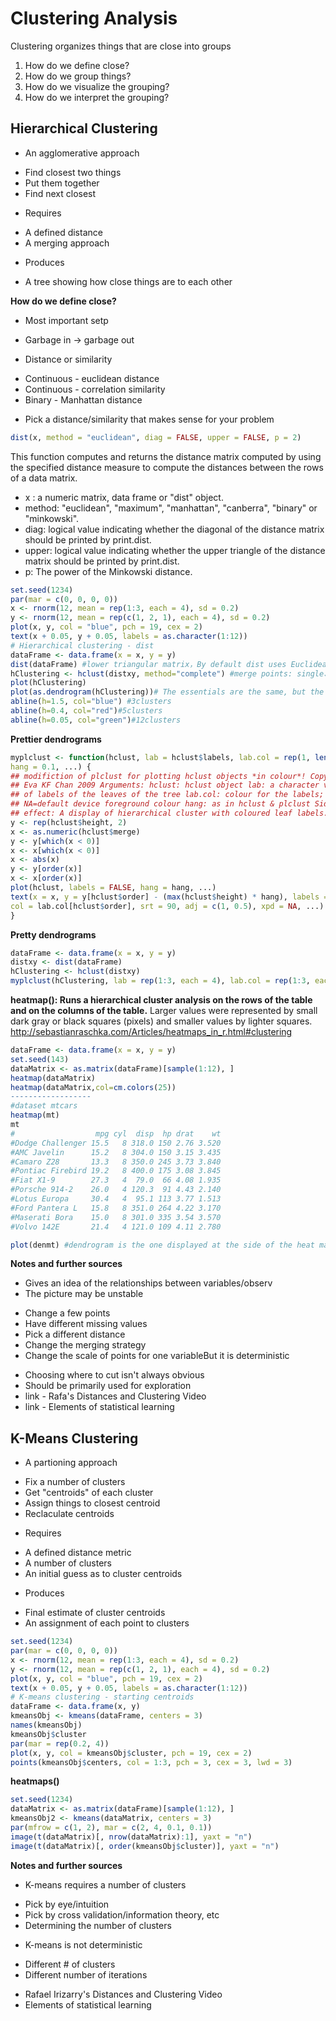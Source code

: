 # Clustering Analysis
Clustering organizes things that are close into groups 
1. How do we define close?
2. How do we group things?
3. How do we visualize the grouping?
4. How do we interpret the grouping?


## Hierarchical Clustering
* An agglomerative approach
 + Find closest two things
 + Put them together
 + Find next closest
* Requires
 + A defined distance
 + A merging approach
* Produces
 + A tree showing how close things are to each other
 
**How do we define close?**
* Most important setp
 + Garbage in -> garbage out
* Distance or similarity
 + Continuous - euclidean distance
 + Continuous - correlation similarity
 + Binary - Manhattan distance
* Pick a distance/similarity that makes sense for your problem

```r
dist(x, method = "euclidean", diag = FALSE, upper = FALSE, p = 2)
```
This function computes and returns the distance matrix computed by using the specified distance measure to compute the distances between the rows of a data matrix.
* x	: a numeric matrix, data frame or "dist" object.
* method: "euclidean", "maximum", "manhattan", "canberra", "binary" or "minkowski". 
* diag: logical value indicating whether the diagonal of the distance matrix should be printed by print.dist.
* upper: logical value indicating whether the upper triangle of the distance matrix should be printed by print.dist.
* p: The power of the Minkowski distance.
```r
set.seed(1234)
par(mar = c(0, 0, 0, 0))
x <- rnorm(12, mean = rep(1:3, each = 4), sd = 0.2)
y <- rnorm(12, mean = rep(c(1, 2, 1), each = 4), sd = 0.2)
plot(x, y, col = "blue", pch = 19, cex = 2)
text(x + 0.05, y + 0.05, labels = as.character(1:12))
# Hierarchical clustering - dist
dataFrame <- data.frame(x = x, y = y)
dist(dataFrame) #lower triangular matrix，By default dist uses Euclidean distance as its metric,
hClustering <- hclust(distxy, method="complete") #merge points: single、complete（default）、median、average, Ward
plot(hClustering)
plot(as.dendrogram(hClustering))# The essentials are the same, but the labels are missing and the leaves (original points) are all printed at the same level.
abline(h=1.5, col="blue") #3clusters
abline(h=0.4, col="red")#5clusters
abline(h=0.05, col="green")#12clusters
```
**Prettier dendrograms**
```r
myplclust <- function(hclust, lab = hclust$labels, lab.col = rep(1, length(hclust$labels)),
hang = 0.1, ...) {
## modifiction of plclust for plotting hclust objects *in colour*! Copyright
## Eva KF Chan 2009 Arguments: hclust: hclust object lab: a character vector
## of labels of the leaves of the tree lab.col: colour for the labels;
## NA=default device foreground colour hang: as in hclust & plclust Side
## effect: A display of hierarchical cluster with coloured leaf labels.
y <- rep(hclust$height, 2)
x <- as.numeric(hclust$merge)
y <- y[which(x < 0)]
x <- x[which(x < 0)]
x <- abs(x)
y <- y[order(x)]
x <- x[order(x)]
plot(hclust, labels = FALSE, hang = hang, ...)
text(x = x, y = y[hclust$order] - (max(hclust$height) * hang), labels = lab[hclust$order],
col = lab.col[hclust$order], srt = 90, adj = c(1, 0.5), xpd = NA, ...)
}
```
**Pretty dendrograms**
```r
dataFrame <- data.frame(x = x, y = y)
distxy <- dist(dataFrame)
hClustering <- hclust(distxy)
myplclust(hClustering, lab = rep(1:3, each = 4), lab.col = rep(1:3, each = 4))
```

**heatmap(): Runs a hierarchical cluster analysis on the rows of the table and on the columns of the table.**
Larger values were represented by small dark gray or black squares (pixels) and smaller values by lighter squares.
<http://sebastianraschka.com/Articles/heatmaps_in_r.html#clustering>
```r
dataFrame <- data.frame(x = x, y = y)
set.seed(143)
dataMatrix <- as.matrix(dataFrame)[sample(1:12), ]
heatmap(dataMatrix) 
heatmap(dataMatrix,col=cm.colors(25))
------------------
#dataset mtcars
heatmap(mt)
mt
#                  mpg cyl  disp  hp drat    wt
#Dodge Challenger 15.5   8 318.0 150 2.76 3.520
#AMC Javelin      15.2   8 304.0 150 3.15 3.435
#Camaro Z28       13.3   8 350.0 245 3.73 3.840
#Pontiac Firebird 19.2   8 400.0 175 3.08 3.845
#Fiat X1-9        27.3   4  79.0  66 4.08 1.935
#Porsche 914-2    26.0   4 120.3  91 4.43 2.140
#Lotus Europa     30.4   4  95.1 113 3.77 1.513
#Ford Pantera L   15.8   8 351.0 264 4.22 3.170
#Maserati Bora    15.0   8 301.0 335 3.54 3.570
#Volvo 142E       21.4   4 121.0 109 4.11 2.780

plot(denmt) #dendrogram is the one displayed at the side of the heat map
```
**Notes and further sources**
* Gives an idea of the relationships between variables/observ
* The picture may be unstable
 + Change a few points
 + Have different missing values
 + Pick a different distance
 + Change the merging strategy
 + Change the scale of points for one variableBut it is deterministic
* Choosing where to cut isn't always obvious
* Should be primarily used for exploration
* link - Rafa's Distances and Clustering Video
* link - Elements of statistical learning

## K-Means Clustering
* A partioning approach
 + Fix a number of clusters
 + Get "centroids" of each cluster
 + Assign things to closest centroid
 + Reclaculate centroids
* Requires
 + A defined distance metric
 + A number of clusters
 + An initial guess as to cluster centroids
* Produces
 + Final estimate of cluster centroids
 + An assignment of each point to clusters
 
```r
set.seed(1234)
par(mar = c(0, 0, 0, 0))
x <- rnorm(12, mean = rep(1:3, each = 4), sd = 0.2)
y <- rnorm(12, mean = rep(c(1, 2, 1), each = 4), sd = 0.2)
plot(x, y, col = "blue", pch = 19, cex = 2)
text(x + 0.05, y + 0.05, labels = as.character(1:12))
# K-means clustering - starting centroids
dataFrame <- data.frame(x, y)
kmeansObj <- kmeans(dataFrame, centers = 3)
names(kmeansObj)
kmeansObj$cluster
par(mar = rep(0.2, 4))
plot(x, y, col = kmeansObj$cluster, pch = 19, cex = 2)
points(kmeansObj$centers, col = 1:3, pch = 3, cex = 3, lwd = 3)
```
**heatmaps()**
```r
set.seed(1234)
dataMatrix <- as.matrix(dataFrame)[sample(1:12), ]
kmeansObj2 <- kmeans(dataMatrix, centers = 3)
par(mfrow = c(1, 2), mar = c(2, 4, 0.1, 0.1))
image(t(dataMatrix)[, nrow(dataMatrix):1], yaxt = "n")
image(t(dataMatrix)[, order(kmeansObj$cluster)], yaxt = "n")
```

**Notes and further sources**
* K-means requires a number of clusters
 + Pick by eye/intuition
 + Pick by cross validation/information theory, etc
 + Determining the number of clusters 
* K-means is not deterministic
 + Different # of clusters
 + Different number of iterations
* Rafael Irizarry's Distances and Clustering Video
* Elements of statistical learning


